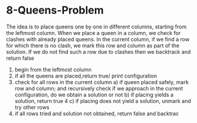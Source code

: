 # 8-Queens-Problem
The idea is to place queens one by one in different columns, starting from the 
leftmost column. When we place a queen in a column, we check for clashes with 
already placed queens. In the current column, if we find a row for which there is no 
clash, we mark this row and column as part of the solution. If we do not find such a 
row due to clashes then we backtrack and return false
1. begin from the leftmost column
2. if all the queens are placed,return true/ print configuration
3. check for all rows in the current column
 a) if queen placed safely, mark row and column; and recursively check if we 
approach in the current configuration, do we obtain a solution or not
 b) if placing yields a solution, return true
4
 c) if placing does not yield a solution, unmark and try other rows
4. if all rows tried and solution not obtained, return false and backtrac
